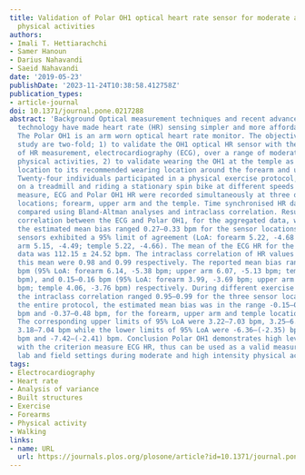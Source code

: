 ```yaml
---
title: Validation of Polar OH1 optical heart rate sensor for moderate and high intensity
  physical activities
authors:
- Imali T. Hettiarachchi
- Samer Hanoun
- Darius Nahavandi
- Saeid Nahavandi
date: '2019-05-23'
publishDate: '2023-11-24T10:38:58.412758Z'
publication_types:
- article-journal
doi: 10.1371/journal.pone.0217288
abstract: 'Background Optical measurement techniques and recent advances in wearable
  technology have made heart rate (HR) sensing simpler and more affordable. Objectives
  The Polar OH1 is an arm worn optical heart rate monitor. The objectives of this
  study are two-fold; 1) to validate the OH1 optical HR sensor with the gold standard
  of HR measurement, electrocardiography (ECG), over a range of moderate to high intensity
  physical activities, 2) to validate wearing the OH1 at the temple as an alternative
  location to its recommended wearing location around the forearm and upper arm. Methods
  Twenty-four individuals participated in a physical exercise protocol, by walking
  on a treadmill and riding a stationary spin bike at different speeds while the criterion
  measure, ECG and Polar OH1 HR were recorded simultaneously at three different body
  locations; forearm, upper arm and the temple. Time synchronised HR data points were
  compared using Bland-Altman analyses and intraclass correlation. Results The intraclass
  correlation between the ECG and Polar OH1, for the aggregated data, was 0.99 and
  the estimated mean bias ranged 0.27–0.33 bpm for the sensor locations. The three
  sensors exhibited a 95% limit of agreement (LoA: forearm 5.22, -4.68 bpm; upper
  arm 5.15, -4.49; temple 5.22, -4.66). The mean of the ECG HR for the aggregated
  data was 112.15 ± 24.52 bpm. The intraclass correlation of HR values below and above
  this mean were 0.98 and 0.99 respectively. The reported mean bias ranged 0.38–0.47
  bpm (95% LoA: forearm 6.14, -5.38 bpm; upper arm 6.07, -5.13 bpm; temple 6.09, -5.31
  bpm), and 0.15–0.16 bpm (95% LoA: forearm 3.99, -3.69 bpm; upper arm 3.90, -3.58
  bpm; temple 4.06, -3.76 bpm) respectively. During different exercise intensities,
  the intraclass correlation ranged 0.95–0.99 for the three sensor locations. During
  the entire protocol, the estimated mean bias was in the range -0.15–0.55 bpm, 0.01–0.53
  bpm and -0.37–0.48 bpm, for the forearm, upper arm and temple locations respectively.
  The corresponding upper limits of 95% LoA were 3.22–7.03 bpm, 3.25–6.82 bpm and
  3.18–7.04 bpm while the lower limits of 95% LoA were -6.36–(-2.35) bpm, -6.46–(-2.30)
  bpm and -7.42–(-2.41) bpm. Conclusion Polar OH1 demonstrates high level of agreement
  with the criterion measure ECG HR, thus can be used as a valid measure of HR in
  lab and field settings during moderate and high intensity physical activities.'
tags:
- Electrocardiography
- Heart rate
- Analysis of variance
- Built structures
- Exercise
- Forearms
- Physical activity
- Walking
links:
- name: URL
  url: https://journals.plos.org/plosone/article?id=10.1371/journal.pone.0217288
---
```

